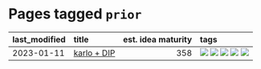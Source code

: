 # Pages tagged `prior`

|last_modified|title|est. idea maturity|tags
|:---|:---|---:|:---|
|2023-01-11|[karlo + DIP](../karlo-dip.md)|358|[![](https://img.shields.io/badge/tag-deepimageprior-b7fb0)](../tags/deepimageprior.md) [![](https://img.shields.io/badge/tag-experimental-ff6770)](../tags/experimental.md) [![](https://img.shields.io/badge/tag-imagegeneration-b25b5)](../tags/imagegeneration.md) [![](https://img.shields.io/badge/tag-prior-76bb24)](../tags/prior.md) [![](https://img.shields.io/badge/tag-wip-a4124b)](../tags/wip.md)|